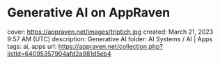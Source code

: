 # Generative AI on AppRaven

cover: https://appraven.net/images/triptich.jpg
created: March 21, 2023 9:57 AM (UTC)
description: Generative AI
folder: AI Systems / AI | Apps
tags: ai, apps
url: https://appraven.net/collection.php?listId=64095357904afd2a981d5eb4